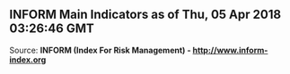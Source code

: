 ## INFORM Main Indicators as of Thu, 05 Apr 2018 03:26:46 GMT

Source: **INFORM (Index For Risk Management) - http://www.inform-index.org**